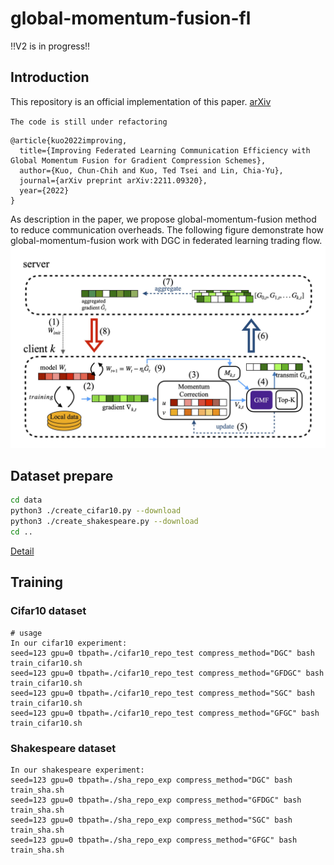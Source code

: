 # global-momentum-fusion-fl

‼️V2 is in progress‼️

## Introduction

This repository is an official implementation of this paper. [arXiv](https://arxiv.org/abs/2211.09320)

`The code is still under refactoring`
```
@article{kuo2022improving,
  title={Improving Federated Learning Communication Efficiency with Global Momentum Fusion for Gradient Compression Schemes},
  author={Kuo, Chun-Chih and Kuo, Ted Tsei and Lin, Chia-Yu},
  journal={arXiv preprint arXiv:2211.09320},
  year={2022}
}
```

As description in the paper, we propose global-momentum-fusion method to reduce communication overheads. 
The following figure demonstrate how global-momentum-fusion work with DGC in federated learning trading flow.
![image](image/DGCwGMF_fig.jpg)


## Dataset prepare

```bash
cd data
python3 ./create_cifar10.py --download
python3 ./create_shakespeare.py --download
cd ..
```

[Detail](data/README.md)

## Training
### Cifar10 dataset

```shell=
# usage
In our cifar10 experiment:
seed=123 gpu=0 tbpath=./cifar10_repo_test compress_method="DGC" bash train_cifar10.sh
seed=123 gpu=0 tbpath=./cifar10_repo_test compress_method="GFDGC" bash train_cifar10.sh
seed=123 gpu=0 tbpath=./cifar10_repo_test compress_method="SGC" bash train_cifar10.sh
seed=123 gpu=0 tbpath=./cifar10_repo_test compress_method="GFGC" bash train_cifar10.sh
```
### Shakespeare dataset
```shell=
In our shakespeare experiment:
seed=123 gpu=0 tbpath=./sha_repo_exp compress_method="DGC" bash train_sha.sh
seed=123 gpu=0 tbpath=./sha_repo_exp compress_method="GFDGC" bash train_sha.sh
seed=123 gpu=0 tbpath=./sha_repo_exp compress_method="SGC" bash train_sha.sh
seed=123 gpu=0 tbpath=./sha_repo_exp compress_method="GFGC" bash train_sha.sh
```
